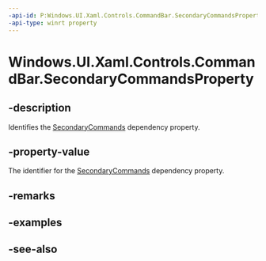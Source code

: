 ```yaml
---
-api-id: P:Windows.UI.Xaml.Controls.CommandBar.SecondaryCommandsProperty
-api-type: winrt property
---
```


<!-- Property syntax
public Windows.UI.Xaml.DependencyProperty SecondaryCommandsProperty { get; }
-->

# Windows.UI.Xaml.Controls.CommandBar.SecondaryCommandsProperty

## -description
Identifies the [SecondaryCommands](commandbar_secondarycommands.md) dependency property.



## -property-value
The identifier for the [SecondaryCommands](commandbar_secondarycommands.md) dependency property.

## -remarks

## -examples

## -see-also
